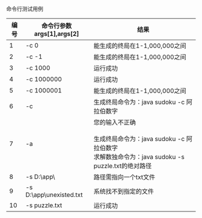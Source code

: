 命令行测试用例

| 编号 | 命令行参数<br/>args[1],args[2] | 结果                                                         |
| ---- | ------------------------------ | ------------------------------------------------------------ |
| 1    | -c 0                           | 能生成的终局在1-1,000,000之间                                |
| 2    | -c -1                          | 能生成的终局在1-1,000,000之间                                |
| 3    | -c 1000                        | 运行成功                                                     |
| 4    | -c 1000000                     | 运行成功                                                     |
| 5    | -c 1000001                     | 能生成的终局在1-1,000,000之间                                |
| 6    | -c                             | 生成终局命令为：java sudoku -c 阿拉伯数字                    |
| 7    | -a                             | 您的输入不正确<br/><br/>生成终局命令为：java sudoku -c 阿拉伯数字<br/>求解数独命令为：java sudoku -s puzzle.txt的绝对路径 |
| 8    | -s  D:\app\                    | 路径需指向一个txt文件                                        |
| 9    | -s  D:\app\unexisted.txt       | 系统找不到指定的文件                                         |
| 10   | -s puzzle.txt                  | 运行成功                                                     |

#### 